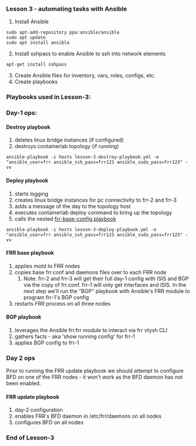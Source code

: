 ### Lesson 3 - automating tasks with Ansible

1. Install Ansible
```
sudo apt-add-repository ppa:ansible/ansible
sudo apt update
sudo apt install ansible

```

2. Install sshpass to enable Ansible to ssh into network elements
```
apt-get install sshpass
```

3. Create Ansible files for inventory, vars, roles, configs, etc.
4. Create playbooks

### Playbooks used in Lesson-3:

### Day-1 ops:

#### Destroy playbook
1. deletes linux bridge instances (if configured)
2. destroys containerlab topology (if running)
```
ansible-playbook -i hosts lesson-3-destroy-playbook.yml -e "ansible_user=frr ansible_ssh_pass=frr123 ansible_sudo_pass=frr123" -vv
```

#### Deploy playbook
1. starts logging
2. creates linux bridge instances for pc connectivity to frr-2 and frr-3
3. adds a message of the day to the topology host
4. executes containerlab deploy command to bring up the topology
5. calls the nested [frr-base-config playbook](ansible/lesson-3-frr-base-playbook.yml) 
```
ansible-playbook -i hosts lesson-3-deploy-playbook.yml -e "ansible_user=frr ansible_ssh_pass=frr123 ansible_sudo_pass=frr123" -vv
```

#### FRR base playbook
1. applies motd to FRR nodes
2. copies base frr.conf and daemons files over to each FRR node
   1. Note: frr-2 and frr-3 will get their full day-1 config with ISIS and BGP via the copy of frr.conf. frr-1 will only get interfaces and ISIS. In the next step we'll run the "BGP" playbook with Ansible's FRR module to program frr-1's BGP config
3. restarts FRR process on all three nodes

#### BGP playbook
1. leverages the Ansible frr.frr module to interact via frr vtysh CLI
2. gathers facts - aka 'show running config' for frr-1
3. applies BGP config to frr-1


### Day 2 ops
Prior to running the FRR update playbook we should attempt to configure BFD on one of the FRR nodes - it won't work as the BFD daemon has not been enabled.

#### FRR update playbook
1. day-2 configuration
2. enables FRR's BFD daemon in /etc/frr/daemons on all nodes
3. configures BFD on all nodes

### End of Lesson-3


















